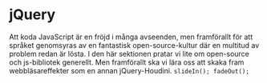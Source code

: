 # jQuery

Att koda JavaScript är en fröjd i många avseenden, men framförallt för att språket genomsyras av en fantastisk open-source-kultur där en multitud av problem redan är lösta. I den här sektionen pratar vi lite om open-source och js-bibliotek generellt. Men framförallt ska vi lära oss att skaka fram webbläsareffekter som en annan jQuery-Houdini. `slideIn(); fadeOut();`